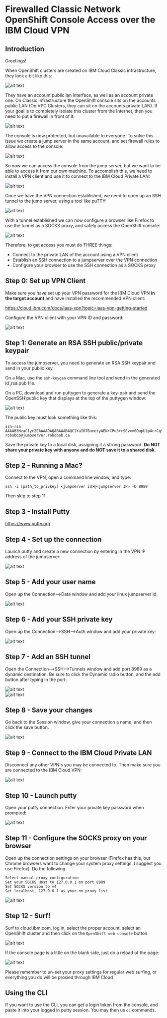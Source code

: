 # Firewalled Classic Network OpenShift Console Access over the IBM Cloud VPN

## Introduction
Greetings!

When OpenShift clusters are created on IBM Cloud Classic infrastructure, they look a bit like this:

![alt text](images/roks1.jpg)

They have an account public lan interface, as well as an account private one.  On Classic infrastructure the OpenShift console sits on the accounts public LAN (On VPC Clusters, they can sit on the accounts private LAN).  If your goal is to completely isolate this cluster from the Internet, then you need to put a firewall in front of it:

![alt text](images/roks2.jpg)

The console is now protected, but unavailable to everyone.  To solve this issue we create a jump server in the same account, and set firewall rules to allow access to the console:

![alt text](images/roks3.jpg)

So now we can access the console from the jump server, but we want to be able to access it from our own machine.  To accomplish this, we need to install a VPN client and use it to connect to the IBM Cloud Private LAN:

![alt text](images/roks4.jpg)

Once we have the VPN connection established, we need to open up an SSH tunnel to the jump server, using a tool like puTTY:

![alt text](images/roks6.jpg)

With a tunnel established we can now configure a browser like Firefox to use the tunnel as a SOCKS proxy, and safely access the OpenShift console:

![alt text](images/roks7.jpg)



Therefore, to get access you must do THREE things:
<ul>
<li>Connect to the private LAN of the account using a VPN client</li>
<li>Establish an SSH connection to a jumpserver over the VPN connection</li>
<li>Configure your browser to use the SSH connection as a SOCKS proxy</li>
</ul>

## Step 0: Set up VPN Client

Make sure you have set up your VPN password for the IBM Cloud VPN <B>in the target account</B> and have installed the recommended VPN client:

https://cloud.ibm.com/docs/iaas-vpn?topic=iaas-vpn-getting-started

Configure the VPN client with your VPN ID and password:

![alt text](images/figure0.jpg)


## Step 1: Generate an RSA SSH public/private keypair

To access the jumpserver, you need to generate an RSA SSH keypair and send in your public key.  

On a Mac, use the `ssh-keygen` command line tool and send in the generated id_rsa.pub file.

On a PC, download and run puttygen to generate a key-pair and send the OpenSSH public key that displays at the top of the puttygen window: 

![alt text](images/puttygen.jpg)


The public key must look something like this:

```
ssh-rsa AAAAB3NzaC1yc2EAAAADAQABAAABAQC1YaIO7BueeiyAENrCPu3+rSEvvm6QupU1p4crCqYITgw3+kvVmbkI1bJvSuDZ38JUSMYzirsXLeCvI3df3i9EPqRiF4rlApGXcc4q0Mheia75HBXxx6D92us3J35GOVAtS+1dqMNmc9JX7uz1HR5b3hqPGjUgzbjPOJjz460p408y16hezHupRMcP4X8B8IEka2e/h6qhdNdLkarFdZtXVZd1IxQcUcmmkz2s+95KgkZ7j6j+4rK43otPQUdk/qwT3CFE3ko35FzkUJIgjYt34edMsxF11dQclNBjIiJUWjmhOm0F4H2s5UIL98rt4O7vYM31LEtlq75KLmq6Ii43 robobob@jumpserver.robobob.ca
```

Save the private key to a local disk, assigning it a strong password. <B>Do NOT share your private key with anyone and do NOT save it to a shared disk</B>.


## Step 2 - Running a Mac?

Connect to the VPN, open a command line window, and type:

```
ssh -i [path_to_privkey] <jumpserver id>@<jumpserver IP> -D 8989
```

Then skip to step 11.

## Step 3 - Install Putty

https://www.putty.org

## Step 4 - Set up the connection

Launch putty and create a new connection by entering in the VPN IP address of the jumpserver:

![alt text](images/figure1.jpg)

## Step 5 - Add your user name

Open up the Connection-->Data window and add your linux jumpserver id:

![alt text](images/figure2.jpg)

## Step 6 - Add your SSH private key

Open up the Connection-->SSH-->Auth window and add your private key:

![alt text](images/figure3.jpg)

## Step 7 - Add an SSH tunnel

Open the Connection-->SSH-->Tunnels window and add port 8989 as a dynamic destination.  Be sure to click the Dynamic radio button, and the add button after typing in the port:

![alt text](images/figure4a.jpg)
<BR>
![alt text](images/figure4b.jpg)

## Step 8 - Save your changes

Go back to the Session window, give your connection a name, and then click the save button.

![alt text](images/figure5.jpg)

## Step 9 - Connect to the IBM Cloud Private LAN

Disconnect any other VPN's you may be connected to.  Then make sure you are connected to the IBM Cloud VPN:

![alt text](images/figure6a.jpg)

## Step 10 - Launch putty

Open your putty connection.  Enter your private key password when prompted:

![alt text](images/figure6.jpg)

## Step 11 - Configure the SOCKS proxy on your browser

Open up the connection settings on your browser (Firefox has this, but Chrome browsers want to change your system proxy settings.  I suggest you use Firefox).  Do the following

```
Select manual proxy configuration
Set your SOCKS Host to 127.0.0.1 on port 8989
Set SOCKS version to v4
Set localhost, 127.0.0.1 as your no proxy list
```

![alt text](images/figure7.jpg)

## Step 12  - Surf!

Surf to cloud.ibm.com, log in, select the proper account, select an OpenShift cluster and then click on the `OpenShift web console` button.  

![alt text](images/figure8a.jpg)

If the console page is a little on the blank side, just do a reload of the page:

![alt text](images/figure8b.jpg)


Please remember to un-set your proxy settings for regular web surfing, or everything you do will be proxied through IBM Cloud

## Using the CLI

If you want to use the CLI, you can get a login token from the console, and paste it into your logged in putty session.  You may then us `oc` commands.